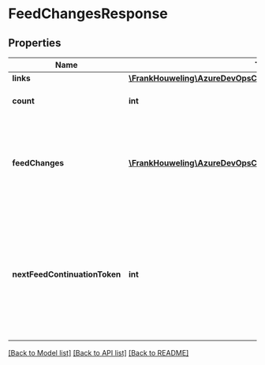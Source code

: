 # FeedChangesResponse

## Properties
Name | Type | Description | Notes
------------ | ------------- | ------------- | -------------
**links** | [**\FrankHouweling\AzureDevOpsClient\Artifacts\Model\ReferenceLinks**](ReferenceLinks.md) |  | [optional] 
**count** | **int** | The number of changes in this set. | [optional] 
**feedChanges** | [**\FrankHouweling\AzureDevOpsClient\Artifacts\Model\FeedChange[]**](FeedChange.md) | A container that encapsulates the state of the feed after a create, update, or delete. | [optional] 
**nextFeedContinuationToken** | **int** | When iterating through the log of changes this value indicates the value that should be used for the next continuation token. | [optional] 

[[Back to Model list]](../README.md#documentation-for-models) [[Back to API list]](../README.md#documentation-for-api-endpoints) [[Back to README]](../README.md)


